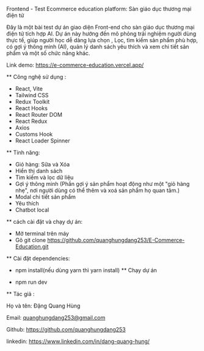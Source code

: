 Frontend - Test
Ecommerce education platform: Sàn giáo dục thương mại điện tử 

Đây là một bài test dự án giao diện Front-end cho sàn giáo dục thương mại điện tử tích hợp AI. Dự án này hướng đến mô phỏng trải nghiệm người dùng thực tế, giúp người học dễ dàng lựa chọn , Lọc, tìm kiếm sản phẩm phù hợp, có gợi ý thông minh (AI), quản lý danh sách yêu thích và xem chi tiết sản phẩm và một số chức năng khác.

Link demo: https://e-commerce-education.vercel.app/

** Công nghệ sử dụng : 

+ React, Vite
+ Tailwind CSS
+ Redux Toolkit
+ React Hooks
+ React Router DOM
+ React Redux
+ Axios
+ Customs Hook
+ React Loader Spinner

** Tính năng: 
+ Giỏ hàng: Sữa và Xóa
+ Hiển thị danh sách 
+ Tìm kiếm và lọc dữ liệu
+ Gợi ý thông minh (Phần gợi ý sản phẩm hoạt động như một "giỏ hàng nhẹ", nơi người dùng có thể thêm và xoá sản phẩm họ quan tâm.)
+ Modal chi tiết sản phẩm
+ Yêu thích 
+ Chatbot local


** cách cài đặt và chạy dự án:

+ Mở terminal trên máy 
+ Gõ git clone https://github.com/quanghungdang253/E-Commerce-Education.git

** Cài đặt dependencies:

+ npm install(nếu dùng yarn thì yarn install)
** Chạy dự án

+ npm run dev


** Tác giả :

Họ và tên: Đặng Quang Hùng

Email: quanghungdang253@gmail.com

Github: https://github.com/quanghungdang253

linkedin: https://www.linkedin.com/in/dang-quang-hung/





